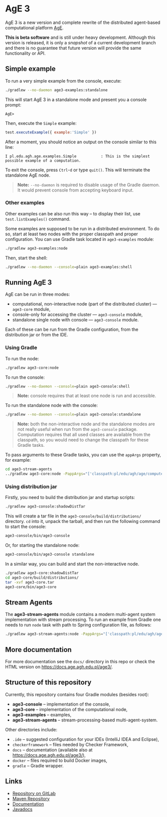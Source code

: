 # AgE 3

AgE 3 is a new version and complete rewrite of the distributed agent-based computational platform
[AgE](https://www.age.agh.edu.pl/).

**This is beta software** and is still under heavy development. Although this version is released,
it is only a *snapshot* of a current development branch and
there is no guarantee that future version will provide the same functionality or API.

## Simple example

To run a very simple example from the console, execute:
```bash
./gradlew --no-daemon age3-examples:standalone
```

This will start AgE 3 in a standalone mode and present you a console prompt:
```
AgE>
```

Then, execute the `Simple` example:
```js
test.executeExample({ example:'Simple' })
```

After a moment, you should notice an output on the console similar to this line:
```
I pl.edu.agh.age.examples.Simple           : This is the simplest possible example of a computation.
```

To exit the console, press `Ctrl`-`d` or type `quit()`. This will terminate the standalone AgE node.

> **Note:** `--no-daemon` is required to disable usage of the Gradle daemon.
> It would prevent console from accepting keyboard input.

### Other examples

Other examples can be also run this way – to display their list, use `test.listExamples()` command.

Some examples are supposed to be run in a distributed environment.
To do so, start at least two nodes with the proper classpath and proper configuration.
You can use Gradle task located in `age3-examples` module:
```bash
./gradlew age3-examples:node
```

Then, start the shell:
```bash
./gradlew --no-daemon --console=plain age3-examples:shell
```

## Running AgE 3

AgE can be run in three modes:

- computational, non-interactive node (part of the distributed cluster) — `age3-core` module,
- console-only for accessing the cluster — `age3-console` module,
- standalone single node with console — `age3-console` module.

Each of these can be run from the Gradle configuration, from the distribution jar or from the IDE.

### Using Gradle

To run the node:
```bash
./gradlew age3-core:node
```

To run the console:
```bash
./gradlew --no-daemon --console=plain age3-console:shell
```

> **Note:** console requires that at least one node is run and accessible.

To run the standalone node with the console:
```bash
./gradlew --no-daemon --console=plain age3-console:standalone
```

> **Note:** both the non-interactive node and the standalone modes are not really useful when run from the `age3-console` package.
> Computation requires that all used classes are available from the classpath, so you would need to change the classpath for these Gradle tasks.

To pass arguments to these Gradle tasks, you can use the `appArgs` property, for example:
```bash
cd age3-stream-agents
../gradlew age3-core:node -PappArgs="['classpath:pl/edu/agh/age/compute/stream/example/spring-stream-example.xml']"
```

### Using distribution jar

Firstly, you need to build the distribution jar and startup scripts:
```bash
./gradlew age3-console:shadowDistTar
```
This will create a tar file in the `age3-console/build/distributions/` directory.
`cd` into it, unpack the tarball, and then run the following command to start the console:
```bash
age3-console/bin/age3-console
```
Or, for starting the standalone node:
```bash
age3-console/bin/age3-console standalone
```

In a similar way, you can build and start the non-interactive node.
```bash
./gradlew age3-core:shadowDistTar
cd age3-core/build/distributions/
tar -xvf age3-core.tar
age3-core/bin/age3-core
```

## Stream Agents

The **age3-stream-agents** module contains a modern multi-agent system implementation with stream processing.
To run an example from Gradle one needs to run `node` task with path to Spring configuration file, as follows:
```bash
./gradlew age3-stream-agents:node -PappArgs="['classpath:pl/edu/agh/age/compute/stream/example/spring-stream-example.xml']"
```

## More documentation

For more documentation see the `docs/` directory in this repo or check the HTML version on <https://docs.age.agh.edu.pl/age3/>.

## Structure of this repository

Currently, this repository contains four Gradle modules (besides root):

- **age3-console** – implementation of the console,
- **age3-core** – implementation of the computational node,
- **age3-examples** – examples,
- **age3-stream-agents** – stream-processing-based multi-agent-system.

Other directories include:

- `.ide` – suggested configuration for your IDEs (IntelliJ IDEA and Eclipse),
- `checkerframework` – files needed by Checker Framework,
- `docs` – documentation (available also at <https://docs.age.agh.edu.pl/age3/>),
- `docker` – files required to build Docker images,
- `gradle` – Gradle wrapper.

## Links

* [Repository on GitLab](https://gitlab.com/age-agh/age3)
* [Maven Repository](https://repo.age.agh.edu.pl/repository/maven-public/)
* [Documentation](https://docs.age.agh.edu.pl/age3/)
* [Javadocs](https://docs.age.agh.edu.pl/javadocs/age3/develop/)
